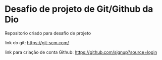 # Desafio de  projeto de Git/Github da Dio
Repositorio criado para desafio de projeto


link do git: https://git-scm.com/

link para criação de conta Github: https://github.com/signup?source=login
